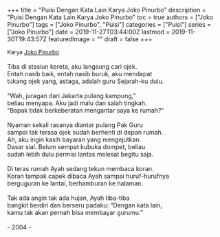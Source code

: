 +++
title = "Puisi Dengan Kata Lain Karya Joko Pinurbo"
description = "Puisi Dengan Kata Lain Karya Joko Pinurbo"
toc = true
authors = ["Joko Pinurbo"]
tags = ["Joko Pinurbo", "Puisi"]
categories = ["Puisi"]
series = ["Joko Pinurbo"]
date = 2019-11-27T03:44:00Z
lastmod = 2019-11-30T19:43:57Z
featuredImage = ""
draft = false
+++

<div style="text-align: justify;">
<div style="font-size: small;">Karya <a href="/authors/joko-pinurbo/" target="_blank">Joko Pinurbo</a></div><br />
Tiba di stasiun kereta, aku langsung cari ojek.<br />Entah nasib baik, entah nasib buruk, aku mendapat<br />tukang ojek yang, astaga, adalah guru Sejarah-ku dulu.<br /><br />“Wah, juragan dari Jakarta pulang kampung,”<br />beliau menyapa. Aku jadi malu dan salah tingkah.<br />“Bapak tidak berkeberatan mengantar saya ke rumah?”<br /><br />Nyaman sekali rasanya diantar pulang Pak Guru<br />sampai tak terasa ojek sudah berhenti di depan rumah.<br />Ah, aku ingin kasih bayaran yang mengejutkan.<br />Dasar sial. Belum sempat kubuka dompet, beliau<br />sudah lebih dulu permisi lantas melesat begitu saja.<br /><br />Di teras rumah Ayah sedang tekun membaca koran.<br />Koran tampak capek dibaca Ayah sampai huruf-hurufnya<br />berguguran ke lantai, berhamburan ke halaman.<br /><br />Tak ada angin tak ada hujan, Ayah tiba-tiba<br />bangkit berdiri dan berseru padaku: “Dengan kata lain,<br />kamu tak akan pernah bisa membayar gurumu.”<br /><br />- 2004 -</div>
